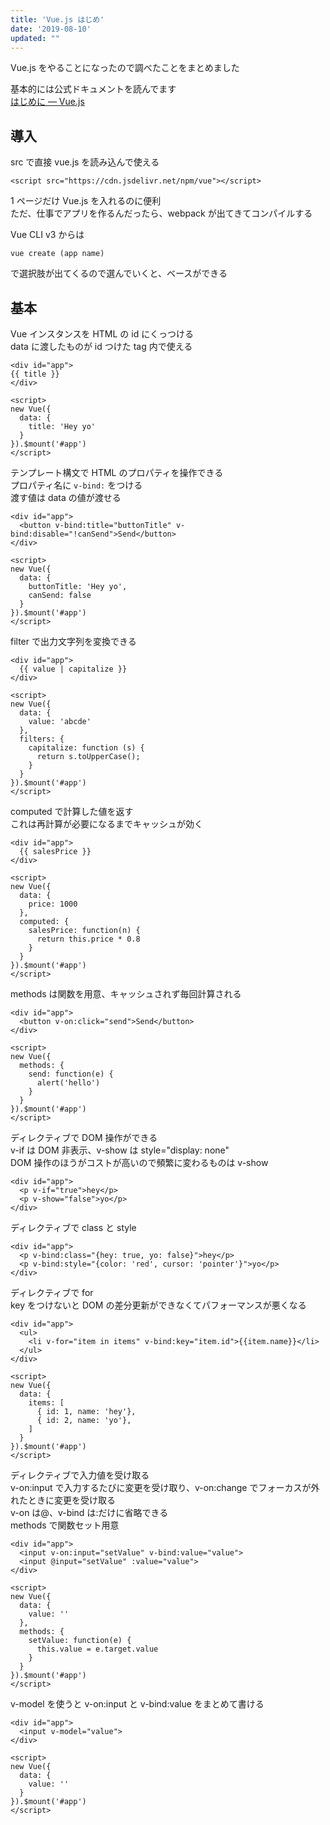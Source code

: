 ```yaml
---
title: 'Vue.js はじめ'
date: '2019-08-10'
updated: ""
---
```


Vue.js をやることになったので調べたことをまとめました

基本的には公式ドキュメントを読んでます  
[はじめに — Vue\.js](https://jp.vuejs.org/v2/guide/)

## 導入

src で直接 vue.js を読み込んで使える

```
<script src="https://cdn.jsdelivr.net/npm/vue"></script>
```

1 ページだけ Vue.js を入れるのに便利  
ただ、仕事でアプリを作るんだったら、webpack が出てきてコンパイルする

Vue CLI v3 からは

```
vue create (app name)
```

で選択肢が出てくるので選んでいくと、ベースができる

## 基本

Vue インスタンスを HTML の id にくっつける  
data に渡したものが id つけた tag 内で使える

```
<div id="app">
{{ title }}
</div>

<script>
new Vue({
  data: {
    title: 'Hey yo'
  }
}).$mount('#app')
</script>
```

テンプレート構文で HTML のプロパティを操作できる  
プロパティ名に `v-bind:` をつける  
渡す値は data の値が渡せる

```
<div id="app">
  <button v-bind:title="buttonTitle" v-bind:disable="!canSend">Send</button>
</div>

<script>
new Vue({
  data: {
    buttonTitle: 'Hey yo',
    canSend: false
  }
}).$mount('#app')
</script>
```

filter で出力文字列を変換できる

```
<div id="app">
  {{ value | capitalize }}
</div>

<script>
new Vue({
  data: {
    value: 'abcde'
  },
  filters: {
    capitalize: function (s) {
      return s.toUpperCase();
    }
  }
}).$mount('#app')
</script>
```

computed で計算した値を返す  
これは再計算が必要になるまでキャッシュが効く

```
<div id="app">
  {{ salesPrice }}
</div>

<script>
new Vue({
  data: {
    price: 1000
  },
  computed: {
    salesPrice: function(n) {
      return this.price * 0.8
    }
  }
}).$mount('#app')
</script>
```

methods は関数を用意、キャッシュされず毎回計算される

```
<div id="app">
  <button v-on:click="send">Send</button>
</div>

<script>
new Vue({
  methods: {
    send: function(e) {
      alert('hello')
    }
  }
}).$mount('#app')
</script>
```

ディレクティブで DOM 操作ができる  
v-if は DOM 非表示、v-show は style="display: none"  
DOM 操作のほうがコストが高いので頻繁に変わるものは v-show

```
<div id="app">
  <p v-if="true">hey</p>
  <p v-show="false">yo</p>
</div>
```

ディレクティブで class と style

```
<div id="app">
  <p v-bind:class="{hey: true, yo: false}">hey</p>
  <p v-bind:style="{color: 'red', cursor: 'pointer'}">yo</p>
</div>
```

ディレクティブで for  
key をつけないと DOM の差分更新ができなくてパフォーマンスが悪くなる

```
<div id="app">
  <ul>
    <li v-for="item in items" v-bind:key="item.id">{{item.name}}</li>
  </ul>
</div>

<script>
new Vue({
  data: {
    items: [
      { id: 1, name: 'hey'},
      { id: 2, name: 'yo'},
    ]
  }
}).$mount('#app')
</script>
```

ディレクティブで入力値を受け取る  
v-on:input で入力するたびに変更を受け取り、v-on:change でフォーカスが外れたときに変更を受け取る  
v-on は@、v-bind は:だけに省略できる  
methods で関数セット用意

```
<div id="app">
  <input v-on:input="setValue" v-bind:value="value">
  <input @input="setValue" :value="value">
</div>

<script>
new Vue({
  data: {
    value: ''
  },
  methods: {
    setValue: function(e) {
      this.value = e.target.value
    }
  }
}).$mount('#app')
</script>
```

v-model を使うと v-on:input と v-bind:value をまとめて書ける

```
<div id="app">
  <input v-model="value">
</div>

<script>
new Vue({
  data: {
    value: ''
  }
}).$mount('#app')
</script>
```
